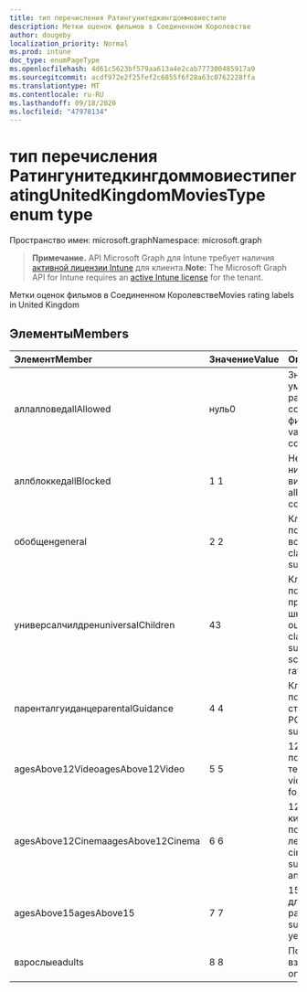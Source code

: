 ```yaml
---
title: тип перечисления Ратингунитедкингдоммовиестипе
description: Метки оценок фильмов в Соединенном Королевстве
author: dougeby
localization_priority: Normal
ms.prod: intune
doc_type: enumPageType
ms.openlocfilehash: 4d61c5623bf579aa613a4e2cab777300485917a9
ms.sourcegitcommit: acdf972e2f25fef2c6855f6f28a63c0762228ffa
ms.translationtype: MT
ms.contentlocale: ru-RU
ms.lasthandoff: 09/18/2020
ms.locfileid: "47978134"
---
```

# <a name="ratingunitedkingdommoviestype-enum-type"></a><span data-ttu-id="9ea87-103">тип перечисления Ратингунитедкингдоммовиестипе</span><span class="sxs-lookup"><span data-stu-id="9ea87-103">ratingUnitedKingdomMoviesType enum type</span></span>

<span data-ttu-id="9ea87-104">Пространство имен: microsoft.graph</span><span class="sxs-lookup"><span data-stu-id="9ea87-104">Namespace: microsoft.graph</span></span>

> <span data-ttu-id="9ea87-105">**Примечание.** API Microsoft Graph для Intune требует наличия [активной лицензии Intune](https://go.microsoft.com/fwlink/?linkid=839381) для клиента.</span><span class="sxs-lookup"><span data-stu-id="9ea87-105">**Note:** The Microsoft Graph API for Intune requires an [active Intune license](https://go.microsoft.com/fwlink/?linkid=839381) for the tenant.</span></span>

<span data-ttu-id="9ea87-106">Метки оценок фильмов в Соединенном Королевстве</span><span class="sxs-lookup"><span data-stu-id="9ea87-106">Movies rating labels in United Kingdom</span></span>

## <a name="members"></a><span data-ttu-id="9ea87-107">Элементы</span><span class="sxs-lookup"><span data-stu-id="9ea87-107">Members</span></span>
|<span data-ttu-id="9ea87-108">Элемент</span><span class="sxs-lookup"><span data-stu-id="9ea87-108">Member</span></span>|<span data-ttu-id="9ea87-109">Значение</span><span class="sxs-lookup"><span data-stu-id="9ea87-109">Value</span></span>|<span data-ttu-id="9ea87-110">Описание</span><span class="sxs-lookup"><span data-stu-id="9ea87-110">Description</span></span>|
|:---|:---|:---|
|<span data-ttu-id="9ea87-111">аллалловед</span><span class="sxs-lookup"><span data-stu-id="9ea87-111">allAllowed</span></span>|<span data-ttu-id="9ea87-112">нуль</span><span class="sxs-lookup"><span data-stu-id="9ea87-112">0</span></span>|<span data-ttu-id="9ea87-113">Значение по умолчанию, разрешить все содержимое фильмов</span><span class="sxs-lookup"><span data-stu-id="9ea87-113">Default value, allow all movies content</span></span>|
|<span data-ttu-id="9ea87-114">аллблоккед</span><span class="sxs-lookup"><span data-stu-id="9ea87-114">allBlocked</span></span>|<span data-ttu-id="9ea87-115">1 </span><span class="sxs-lookup"><span data-stu-id="9ea87-115">1</span></span>|<span data-ttu-id="9ea87-116">Не разрешать никакие видеоролики</span><span class="sxs-lookup"><span data-stu-id="9ea87-116">Do not allow any movies content</span></span>|
|<span data-ttu-id="9ea87-117">обобщен</span><span class="sxs-lookup"><span data-stu-id="9ea87-117">general</span></span>|<span data-ttu-id="9ea87-118">2 </span><span class="sxs-lookup"><span data-stu-id="9ea87-118">2</span></span>|<span data-ttu-id="9ea87-119">Классификация U подходит для всех возраста</span><span class="sxs-lookup"><span data-stu-id="9ea87-119">The U classification is suitable for all ages</span></span>|
|<span data-ttu-id="9ea87-120">универсалчилдрен</span><span class="sxs-lookup"><span data-stu-id="9ea87-120">universalChildren</span></span>|<span data-ttu-id="9ea87-121">4</span><span class="sxs-lookup"><span data-stu-id="9ea87-121">3</span></span>|<span data-ttu-id="9ea87-122">Классификация UC подходит для детей, предшествующих школе, старой метки оценки</span><span class="sxs-lookup"><span data-stu-id="9ea87-122">The UC classification is suitable for pre-school children, an old rating label</span></span>|
|<span data-ttu-id="9ea87-123">паренталгуиданце</span><span class="sxs-lookup"><span data-stu-id="9ea87-123">parentalGuidance</span></span>|<span data-ttu-id="9ea87-124">4 </span><span class="sxs-lookup"><span data-stu-id="9ea87-124">4</span></span>|<span data-ttu-id="9ea87-125">Классификация PG подходит для старшего уровня</span><span class="sxs-lookup"><span data-stu-id="9ea87-125">The PG classification is suitable for mature</span></span>|
|<span data-ttu-id="9ea87-126">agesAbove12Video</span><span class="sxs-lookup"><span data-stu-id="9ea87-126">agesAbove12Video</span></span>|<span data-ttu-id="9ea87-127">5 </span><span class="sxs-lookup"><span data-stu-id="9ea87-127">5</span></span>|<span data-ttu-id="9ea87-128">12, выпуск видео, подходящий в течение 12 лет</span><span class="sxs-lookup"><span data-stu-id="9ea87-128">12, video release suitable for 12 years and over</span></span>|
|<span data-ttu-id="9ea87-129">agesAbove12Cinema</span><span class="sxs-lookup"><span data-stu-id="9ea87-129">agesAbove12Cinema</span></span>|<span data-ttu-id="9ea87-130">6 </span><span class="sxs-lookup"><span data-stu-id="9ea87-130">6</span></span>|<span data-ttu-id="9ea87-131">12A, выпуск в кинотеатрах, подходящий для 12 лет и более</span><span class="sxs-lookup"><span data-stu-id="9ea87-131">12A, cinema release suitable for 12 years and over</span></span>|
|<span data-ttu-id="9ea87-132">agesAbove15</span><span class="sxs-lookup"><span data-stu-id="9ea87-132">agesAbove15</span></span>|<span data-ttu-id="9ea87-133">7 </span><span class="sxs-lookup"><span data-stu-id="9ea87-133">7</span></span>|<span data-ttu-id="9ea87-134">15, подходит только для 15 лет и более ранних версий.</span><span class="sxs-lookup"><span data-stu-id="9ea87-134">15, suitable only for 15 years and older</span></span>|
|<span data-ttu-id="9ea87-135">взрослые</span><span class="sxs-lookup"><span data-stu-id="9ea87-135">adults</span></span>|<span data-ttu-id="9ea87-136">8 </span><span class="sxs-lookup"><span data-stu-id="9ea87-136">8</span></span>|<span data-ttu-id="9ea87-137">Подходит только для взрослых</span><span class="sxs-lookup"><span data-stu-id="9ea87-137">Suitable only for adults</span></span>|









